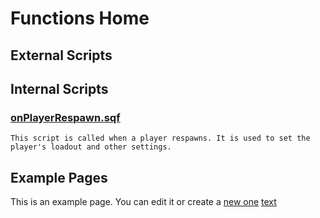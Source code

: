 # Functions Home

## External Scripts

## Internal Scripts

### [onPlayerRespawn.sqf](./internalScripts/onPlayerRespawn.md)

    This script is called when a player respawns. It is used to set the player's loadout and other settings.
    

## Example Pages

This is an example page. You can edit it or create a [new one](new_page.md)
[text](example-page.md)
